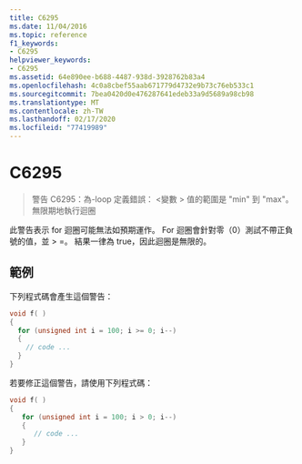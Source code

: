 ```yaml
---
title: C6295
ms.date: 11/04/2016
ms.topic: reference
f1_keywords:
- C6295
helpviewer_keywords:
- C6295
ms.assetid: 64e890ee-b688-4487-938d-3928762b83a4
ms.openlocfilehash: 4c0a8cbef55aab671779d4732e9b73c76eb533c1
ms.sourcegitcommit: 7bea0420d0e476287641edeb33a9d5689a98cb98
ms.translationtype: MT
ms.contentlocale: zh-TW
ms.lasthandoff: 02/17/2020
ms.locfileid: "77419989"
---
```

# <a name="c6295"></a>C6295

> 警告 C6295：為-loop 定義錯誤： \<變數 > 值的範圍是 "min" 到 "max"。 無限期地執行迴圈

此警告表示 for 迴圈可能無法如預期運作。 For 迴圈會針對零（0）測試不帶正負號的值，並 > =。 結果一律為 true，因此迴圈是無限的。

## <a name="example"></a>範例

下列程式碼會產生這個警告：

```cpp
void f( )
{
  for (unsigned int i = 100; i >= 0; i--)
  {
    // code ...
  }
}
```

若要修正這個警告，請使用下列程式碼：

```cpp
void f( )
{
   for (unsigned int i = 100; i > 0; i--)
   {
      // code ...
   }
}
```
